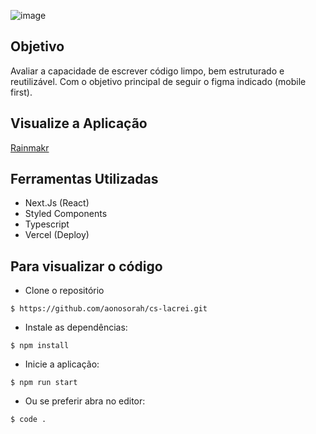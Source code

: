 ![image](https://user-images.githubusercontent.com/102835599/208987172-43e749ff-ed63-4aec-bb2f-3a62507d78f5.png)
## Objetivo
Avaliar a capacidade de escrever código limpo, bem estruturado e reutilizável. Com o objetivo principal de seguir o figma indicado (mobile first).

## Visualize a Aplicação
[Rainmakr](https://case-rainmakr.vercel.app//)

## Ferramentas Utilizadas
- Next.Js (React)
- Styled Components
- Typescript
- Vercel (Deploy)

## Para visualizar o código
- Clone o repositório
```
$ https://github.com/aonosorah/cs-lacrei.git
```
- Instale as dependências:
```
$ npm install
```
- Inicie a aplicação:
```
$ npm run start
```
- Ou se preferir abra no editor:
```
$ code .
```
